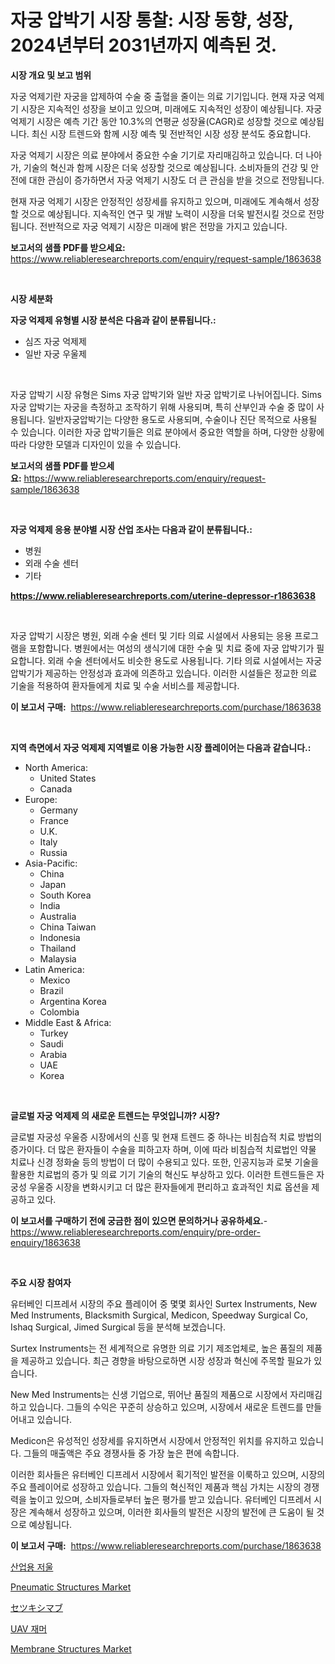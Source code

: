 <p><h1>자궁 압박기 시장 통찰: 시장 동향, 성장, 2024년부터 2031년까지 예측된 것.</h1></p><p><strong>시장 개요 및 보고 범위</strong></p>
<p><p>자궁 억제기란 자궁을 압제하여 수술 중 출혈을 줄이는 의료 기기입니다. 현재 자궁 억제기 시장은 지속적인 성장을 보이고 있으며, 미래에도 지속적인 성장이 예상됩니다. 자궁 억제기 시장은 예측 기간 동안 10.3%의 연평균 성장율(CAGR)로 성장할 것으로 예상됩니다. 최신 시장 트렌드와 함께 시장 예측 및 전반적인 시장 성장 분석도 중요합니다.</p><p>자궁 억제기 시장은 의료 분야에서 중요한 수술 기기로 자리매김하고 있습니다. 더 나아가, 기술의 혁신과 함께 시장은 더욱 성장할 것으로 예상됩니다. 소비자들의 건강 및 안전에 대한 관심이 증가하면서 자궁 억제기 시장도 더 큰 관심을 받을 것으로 전망됩니다.</p><p>현재 자궁 억제기 시장은 안정적인 성장세를 유지하고 있으며, 미래에도 계속해서 성장할 것으로 예상됩니다. 지속적인 연구 및 개발 노력이 시장을 더욱 발전시킬 것으로 전망됩니다. 전반적으로 자궁 억제기 시장은 미래에 밝은 전망을 가지고 있습니다.</p></p>
<p><strong>보고서의 샘플 PDF를 받으세요:</strong> <a href="https://www.reliableresearchreports.com/enquiry/request-sample/1863638">https://www.reliableresearchreports.com/enquiry/request-sample/1863638</a></p>
<p>&nbsp;</p>
<p><strong>시장 세분화</strong></p>
<p><strong>자궁 억제제 유형별 시장 분석은 다음과 같이 분류됩니다.:</strong></p>
<p><ul><li>심즈 자궁 억제제</li><li>일반 자궁 우울제</li></ul></p>
<p>&nbsp;</p>
<p><p>자궁 압박기 시장 유형은 Sims 자궁 압박기와 일반 자궁 압박기로 나뉘어집니다. Sims 자궁 압박기는 자궁을 측정하고 조작하기 위해 사용되며, 특히 산부인과 수술 중 많이 사용됩니다. 일반자궁압박기는 다양한 용도로 사용되며, 수술이나 진단 목적으로 사용될 수 있습니다. 이러한 자궁 압박기들은 의료 분야에서 중요한 역할을 하며, 다양한 상황에 따라 다양한 모델과 디자인이 있을 수 있습니다.</p></p>
<p><strong>보고서의 샘플 PDF를 받으세요:</strong>&nbsp;<a href="https://www.reliableresearchreports.com/enquiry/request-sample/1863638">https://www.reliableresearchreports.com/enquiry/request-sample/1863638</a></p>
<p>&nbsp;</p>
<p><strong> 자궁 억제제 응용 분야별 시장 산업 조사는 다음과 같이 분류됩니다.:</strong></p>
<p><ul><li>병원</li><li>외래 수술 센터</li><li>기타</li></ul></p>
<p><strong><a href="https://www.reliableresearchreports.com/uterine-depressor-r1863638">https://www.reliableresearchreports.com/uterine-depressor-r1863638</a></strong></p>
<p>&nbsp;</p>
<p><p>자궁 압박기 시장은 병원, 외래 수술 센터 및 기타 의료 시설에서 사용되는 응용 프로그램을 포함합니다. 병원에서는 여성의 생식기에 대한 수술 및 치료 중에 자궁 압박기가 필요합니다. 외래 수술 센터에서도 비슷한 용도로 사용됩니다. 기타 의료 시설에서는 자궁 압박기가 제공하는 안정성과 효과에 의존하고 있습니다. 이러한 시설들은 정교한 의료 기술을 적용하여 환자들에게 치료 및 수술 서비스를 제공합니다.</p></p>
<p><strong>이 보고서 구매:</strong>&nbsp; <a href="https://www.reliableresearchreports.com/purchase/1863638">https://www.reliableresearchreports.com/purchase/1863638</a></p>
<p>&nbsp;</p>
<p><strong>지역 측면에서 자궁 억제제 지역별로 이용 가능한 시장 플레이어는 다음과 같습니다.:</strong></p>
<p><ul>
    <li>
        North America:
        <ul>
            <li>United States</li>
            <li>Canada</li>
        </ul>
    </li>
    <li>
        Europe:
        <ul>
            <li>Germany</li>
            <li>France</li>
            <li>U.K.</li>
            <li>Italy</li>
            <li>Russia</li>
        </ul>
    </li>
    <li>
        Asia-Pacific:
        <ul>
            <li>China</li>
            <li>Japan</li>
            <li>South Korea</li>
            <li>India</li>
            <li>Australia</li>
            <li>China Taiwan</li>
            <li>Indonesia</li>
            <li>Thailand</li>
            <li>Malaysia</li>
        </ul>
    </li>
    <li>
        Latin America:
        <ul>
            <li>Mexico</li>
            <li>Brazil</li>
            <li>Argentina Korea</li>
            <li>Colombia</li>
        </ul>
    </li>
    <li>
        Middle East & Africa:
        <ul>
            <li>Turkey</li>
            <li>Saudi</li>
            <li>Arabia</li>
            <li>UAE</li>
            <li>Korea</li>
        </ul>
    </li>
    </ul></p>
<p>&nbsp;</p>
<p><strong>글로벌 자궁 억제제 의 새로운 트렌드는 무엇입니까? 시장?</strong></p>
<p><p>글로벌 자궁성 우울증 시장에서의 신흥 및 현재 트렌드 중 하나는 비침습적 치료 방법의 증가이다. 더 많은 환자들이 수술을 피하고자 하며, 이에 따라 비침습적 치료법인 약물 치료나 신경 정화술 등의 방법이 더 많이 수용되고 있다. 또한, 인공지능과 로봇 기술을 활용한 치료법의 증가 및 의료 기기 기술의 혁신도 부상하고 있다. 이러한 트렌드들은 자궁성 우울증 시장을 변화시키고 더 많은 환자들에게 편리하고 효과적인 치료 옵션을 제공하고 있다.</p></p>
<p><strong>이 보고서를 구매하기 전에 궁금한 점이 있으면 문의하거나 공유하세요.</strong>- <a href="https://www.reliableresearchreports.com/enquiry/pre-order-enquiry/1863638">https://www.reliableresearchreports.com/enquiry/pre-order-enquiry/1863638</a></p>
<p>&nbsp;</p>
<p><strong>주요 시장 참여자</strong></p>
<p><p>유터베인 디프레서 시장의 주요 플레이어 중 몇몇 회사인 Surtex Instruments, New Med Instruments, Blacksmith Surgical, Medicon, Speedway Surgical Co, Ishaq Surgical, Jimed Surgical 등을 분석해 보겠습니다.</p><p>Surtex Instruments는 전 세계적으로 유명한 의료 기기 제조업체로, 높은 품질의 제품을 제공하고 있습니다. 최근 경향을 바탕으로하면 시장 성장과 혁신에 주목할 필요가 있습니다.</p><p>New Med Instruments는 신생 기업으로, 뛰어난 품질의 제품으로 시장에서 자리매김하고 있습니다. 그들의 수익은 꾸준히 상승하고 있으며, 시장에서 새로운 트렌드를 만들어내고 있습니다.</p><p>Medicon은 유성적인 성장세를 유지하면서 시장에서 안정적인 위치를 유지하고 있습니다. 그들의 매출액은 주요 경쟁사들 중 가장 높은 편에 속합니다.</p><p>이러한 회사들은 유터베인 디프레서 시장에서 획기적인 발전을 이룩하고 있으며, 시장의 주요 플레이어로 성장하고 있습니다. 그들의 혁신적인 제품과 핵심 가치는 시장의 경쟁력을 높이고 있으며, 소비자들로부터 높은 평가를 받고 있습니다. 유터베인 디프레서 시장은 계속해서 성장하고 있으며, 이러한 회사들의 발전은 시장의 발전에 큰 도움이 될 것으로 예상됩니다.</p></p>
<p><strong>이 보고서 구매:</strong>&nbsp;&nbsp;<a href="https://www.reliableresearchreports.com/purchase/1863638">https://www.reliableresearchreports.com/purchase/1863638</a></p>
<p><p><a href="https://github.com/JackieFauhey9089475/Market-Research-Report-List-1/blob/main/490724429771.md">산업용 저울</a></p><p><a href="https://issuu.com/reportprime-2/docs/pneumatic-structures-market-size-2030.pptx">Pneumatic Structures Market</a></p><p><a href="https://github.com/AaronVargas43/Market-Research-Report-List-1/blob/main/612464732714.md">セツキシマブ</a></p><p><a href="https://github.com/Howaoole34545/Market-Research-Report-List-1/blob/main/837429929770.md">UAV 재머</a></p><p><a href="https://issuu.com/reportprime-2/docs/membrane-structures-market-size-2030.pptx">Membrane Structures Market</a></p></p>